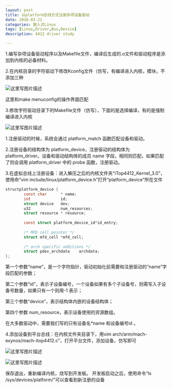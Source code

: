 ```yaml
---
layout: post
title: 以platform总线方式注册杂项设备驱动
date: 2016-03-21
categories: 嵌入式Linux
tags: [Linux,Driver,Bus,Device]
description: 4412 driver study

---
```

 
1.编写杂项设备驱动程序以及Makefile文件，编译后生成的.o文件和驱动程序是添加到内核的必备材料。

2.在内核目录的字符驱动下修改Kconfig文件（仿写，有编译进入内核，模块，不添加三种

![这里写图片描述](http://img.blog.csdn.net/20161127101158156)

这里和make menuconfig的操作界面匹配

3.修改字符驱动目录下的Makefile文件（仿写），下面的是选择编译，有的是强制编译进入内核

![这里写图片描述](http://img.blog.csdn.net/20161127101223801)

1.注册驱动的时候，系统会通过 platform_match 函数匹配设备和驱动。

2.注册设备的结构体为 platform_device，注册驱动的结构体为 platform_driver。设备和驱动结构体的成员 name 字段，相同则匹配，如果匹配了则会调用 platform_driver 中的 probe 函数，注册驱动。

3.在虚拟总线上注册设备：进入解压之后的内核文件夹“iTop4412_Kernel_3.0”，使用命“vim include/linux/platform_device.h”打开“platform_device”所在文件

```c
structplatform_device {
        const char      * name;
        int             id;
        struct device   dev;
        u32             num_resources;
        struct resource * resource;
 
        const struct platform_device_id*id_entry;
 
        /* MFD cell pointer */
        struct mfd_cell *mfd_cell;
 
        /* arch specific additions */
        struct pdev_archdata    archdata;
};

```
 
第一个参数“name”，是一个字符指针，驱动初始化前需要和注册驱动的“name”字段匹配的参数；

第二个参数“id”，表示子设备编号，一个设备如果有多个子设备号，则需写入子设备号数量，如果只有一个则用-1 表示；

第三个参数“device”，表示结构体内嵌的设备结构体；

第四个参数 num_resource，表示设备使用的资源数组。

在大多数驱动中，需要我们写的只有设备名*name 和设备编号id 。
 
4.添加设备到平台总线：在内核文件夹目录下，用vim arch/arm/mach-exynos/mach-itop4412.c”，打开平台文件，添加设备，仿写即可

![这里写图片描述](http://img.blog.csdn.net/20161127101338489)

![这里写图片描述](http://img.blog.csdn.net/20161127101416255)

保存退出，重新编译内核，烧写到开发板。
开发板启动之后，使用命令“ls /sys/devices/platform/”可以查看到新注册的设备

